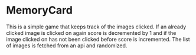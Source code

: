 # MemoryCard
This is a simple game that keeps track of the images clicked. If an already clicked image is clicked on again score is decremented by 1 and if the image clicked on has not been clicked before score is incremented. The list of images is fetched from an api and randomized.
